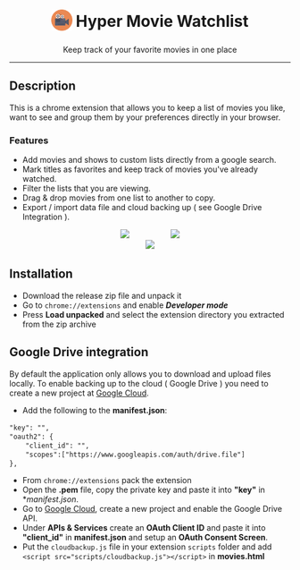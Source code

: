 <h1 align="center">
<sub>
    <img src="img/img2.png" witdh=38 height=38></img>
</sub>
Hyper Movie Watchlist
</h1>

<p align="center">Keep track of your favorite movies in one place</p>

***

## Description

This is a chrome extension that allows you to keep a list of movies you like, want to see and group them by your preferences directly in your browser. 

### Features
 - Add movies and shows to custom lists directly from a google search. 
 - Mark titles as favorites and keep track of movies you've already watched. 
 - Filter the lists that you are viewing.
 - Drag & drop movies from one list to another to copy.
 - Export / import data file and cloud backing up ( see Google Drive Integration ).

<div align="center">
    <img src="https://github.com/hypertensiune/Movies-Watchlist/blob/main/gifs/gif1.gif"/ width=300>
    &nbsp;&nbsp;&nbsp;&nbsp;&nbsp;&nbsp;&nbsp;&nbsp;&nbsp;&nbsp;&nbsp;&nbsp;&nbsp;&nbsp;&nbsp;&nbsp;&nbsp;
    <img src="https://github.com/hypertensiune/Movies-Watchlist/blob/main/gifs/gif2.gif"/ width=125>
    <br>
    <img src="https://github.com/hypertensiune/Movies-Watchlist/blob/main/gifs/img1.png" width=700/>
</div>

## Installation

- Download the release zip file and unpack it
- Go to ```chrome://extensions``` and enable ***Developer mode***
- Press **Load unpacked** and select the extension directory you extracted from the zip archive

## Google Drive integration

By default the application only allows you to download and upload files locally. To enable backing up to the cloud ( Google Drive ) you need to create a new project at [Google Cloud](https://cloud.google.com/).

- Add the following to the **manifest.json**:

```
"key": "",
"oauth2": {
    "client_id": "",
    "scopes":["https://www.googleapis.com/auth/drive.file"]
},
```
- From ```chrome://extensions``` pack the extension
- Open the **.pem** file, copy the private key and paste it into **"key"** in **manifest.json*.
- Go to [Google Cloud](https://console.cloud.google.com/), create a new project and enable the Google Drive API.
- Under **APIs & Services** create an **OAuth Client ID** and paste it into **"client_id"** in **manifest.json** and setup an **OAuth Consent Screen**.
- Put the ```cloudbackup.js``` file in your extension ```scripts``` folder and add ```<script src="scripts/cloudbackup.js"></script>``` in **movies.html**
